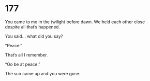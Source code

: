 # 177

You came to me in the twilight before dawn. We held each other close despite all that’s happened. 

You said... what did you say?

“Peace.”

That’s all I remember.

“Go be at peace.”

The sun came up and you were gone.



